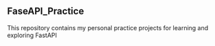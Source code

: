 ## FaseAPI_Practice
This repository contains my personal practice projects for learning and exploring FastAPI
